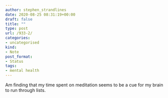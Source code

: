 ```yaml
---
author: stephen_strandlines
date: 2020-08-25 08:31:19+00:00
draft: false
title: ""
type: post
url: /933-2/
categories:
- uncategorised
kind:
- Note
post_format:
- Status
tags:
- mental health
---
```


Am finding that my time spent on meditation seems to be a cue for my brain to run through lists.
